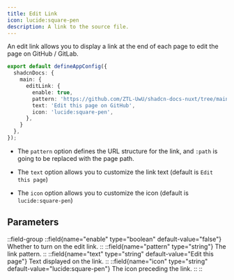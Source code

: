 ```yaml
---
title: Edit Link
icon: lucide:square-pen
description: A link to the source file.
---
```


An edit link allows you to display a link at the end of each page to edit the page on GitHub / GitLab.

```ts [app.config.ts]
export default defineAppConfig({
  shadcnDocs: {
    main: {
      editLink: {
        enable: true,
        pattern: 'https://github.com/ZTL-UwU/shadcn-docs-nuxt/tree/main/content/:path',
        text: 'Edit this page on GitHub',
        icon: 'lucide:square-pen',
      },
    }
  },
});
```

- The `pattern` option defines the URL structure for the link, and `:path` is going to be replaced with the page path.

- The `text` option allows you to customize the link text (default is `Edit this page`)

- The `icon` option allows you to customize the icon (default is `lucide:square-pen`)

## Parameters

::field-group
  ::field{name="enable" type="boolean" default-value="false"}
  Whether to turn on the edit link.
  ::
  ::field{name="pattern" type="string"}
  The link pattern.
  ::
  ::field{name="text" type="string" default-value="Edit this page"}
  Text displayed on the link.
  ::
  ::field{name="icon" type="string" default-value="lucide:square-pen"}
  The icon preceding the link.
  ::
::
